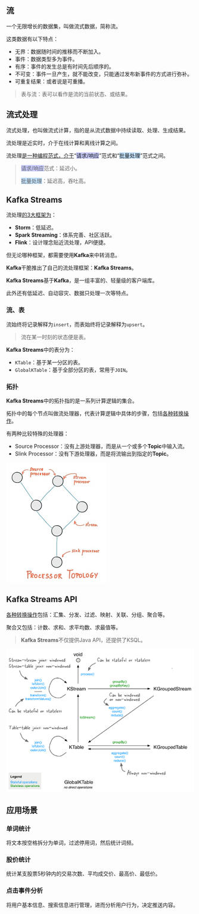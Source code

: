 ## 流

一个无限增长的数据集，叫做流式数据，简称流。

这类数据有以下特点：

- 无界：数据随时间的推移而不断加入。
- 事件：数据类型多为事件。
- 有序：事件的发生总是有时间先后顺序的。
- 不可变：事件一旦产生，就不能改变，只能通过发布新事件的方式进行弥补。
- 可重复结果：或者说是可重播。

> 表与流：表可以看作是流的当前状态、或结果。



## 流式处理

流式处理，也叫做流式计算，指的是从流式数据中持续读取、处理、生成结果。

流处理是近实时，介于在线计算和离线计算之间。

流处理[是一种编程范式，介于](https://my.oschina.net/u/2424727/blog/2989115)“<span style=background:#c9ccff>请求/响应</span>”范式和“<span style=background:#c2e2ff>批量处理</span>”范式之间。

> <span style=background:#c9ccff>请求/响应</span>范式：延迟小。
>
> <span style=background:#c2e2ff>批量处理</span>：延迟高，吞吐高。



## Kafka Streams

流处理[的3大框架为](https://juejin.cn/post/6844903934557945870)：

- **Storm**：低延迟。
- **Spark Streaming**：体系完善、社区活跃。
- **Flink**：设计理念贴近流处理，API便捷。

但无论哪种框架，都需要使用**Kafka**来中转消息。

**Kafka**干脆推出了自己的流处理框架：**Kafka Streams**。

**Kafka Streams**基于**Kafka**，是一组丰富的、轻量级的客户端库。

此外还有低延迟、自动容灾、数据只处理一次等特点。

### 流、表

流始终将记录解释为`insert`，而表始终将记录解释为`upsert`。

> 流在某一时刻的状态便是表。

**Kafka Streams**中的表分为：

- `KTable`：基于某一分区的表。
- `GlobalKTable`：基于全部分区的表，常用于`JOIN`。

### 拓扑

**Kafka Streams**中的拓扑指的是一系列计算逻辑的集合。

拓扑中的每个节点叫做流处理器，代表计算逻辑中具体的步骤，包括<u>各种转换操作</u>。

有两种比较特殊的处理器：

- Source Processor：没有上游处理器，而是从一个或多个**Topic**中输入流。
- Slink Processor：没有下游处理器，而是将流输出到指定的**Topic**。

![](../images/8/kafka-processor-topology.jpg)



## Kafka Streams API

<u>各种转换操作</u>包括：汇集、分发、过滤、映射、关联、分组、聚合等。

聚合又包括：计数、求和、求平均数、求最值等。

> **Kafka Streams**不仅提供Java API，还提供了KSQL。

![](../images/8/kafka-transform.jpg)



## 应用场景

### 单词统计

将文本按空格拆分为单词，过滤停用词，然后统计词频。

### 股价统计

统计某支股票5秒钟内的交易次数、平均成交价、最高价、最低价。

### 点击事件分析

将用户基本信息、搜索信息进行管理，进而分析用户行为，决定推送内容。